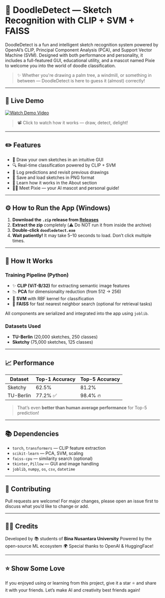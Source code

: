 
# 🎨 DoodleDetect — Sketch Recognition with CLIP + SVM + FAISS

DoodleDetect is a fun and intelligent sketch recognition system powered by OpenAI’s CLIP, Principal Component Analysis (PCA), and Support Vector Machine (SVM). Designed with both performance and personality, it includes a full-featured GUI, educational utility, and a mascot named Pixie to welcome you into the world of doodle classification.

> ✨ Whether you're drawing a palm tree, a windmill, or something in between — DoodleDetect is here to guess it (almost) correctly!



---

## 🚀 Live Demo

[![Watch Demo Video](https://github.com/jesslyntrixie/doodledetect/blob/main/pixie_and_robosketch.png)](https://binusianorg-my.sharepoint.com/personal/stanley_teguh_binus_ac_id/_layouts/15/guestaccess.aspx?share=EWMTcBZrBGlIn5gyOcwaEsoBwzRBb5vA8Un61D4uDgzJXw&nav=eyJyZWZlcnJhbEluZm8iOnsicmVmZXJyYWxBcHAiOiJPbmVEcml2ZUZvckJ1c2luZXNzIiwicmVmZXJyYWxBcHBQbGF0Zm9ybSI6IldlYiIsInJlZmVycmFsTW9kZSI6InZpZXciLCJyZWZlcnJhbFZpZXciOiJNeUZpbGVzTGlua0NvcHkifX0&e=hPtliy)

> 📽️ Click to watch how it works — draw, detect, delight!

---

## ✏️ Features

* 🎨 Draw your own sketches in an intuitive GUI
* 🔍 Real-time classification powered by CLIP + SVM
* 📂 Log predictions and revisit previous drawings
* 💾 Save and load sketches in PNG format
* 📖 Learn how it works in the About section
* 🧙‍♂️ Meet Pixie — your AI mascot and personal guide!

---

## ⚙️ How to Run the App (Windows)

1. **Download the `.zip` release from [Releases](https://github.com/your-username/DoodleDetect/releases)**
2. **Extract the zip** completely (⚠️ Do NOT run it from inside the archive)
3. **Double-click `doodledetect.exe`**
4. **Wait patiently!** It may take 5–10 seconds to load. Don’t click multiple times.

---

## 🧠 How It Works

### Training Pipeline (Python)

* ✨ **CLIP (ViT-B/32)** for extracting semantic image features
* 📉 **PCA** for dimensionality reduction (from 512 → 256)
* 🧮 **SVM** with RBF kernel for classification
* 🔁 **FAISS** for fast nearest neighbor search (optional for retrieval tasks)

All components are serialized and integrated into the app using `joblib`.

### Datasets Used

* **TU-Berlin** (20,000 sketches, 250 classes)
* **Sketchy** (75,000 sketches, 125 classes)

---

## 📈 Performance

| Dataset   | Top-1 Accuracy | Top-5 Accuracy |
| --------- | -------------- | -------------- |
| Sketchy   | 62.5%          | 81.2%          |
| TU-Berlin | 77.2% ✅        | 98.4% 🔥       |

> That’s even **better than human average performance** for Top-5 prediction!

---

## 📚 Dependencies

* `torch`, `transformers` — CLIP feature extraction
* `scikit-learn` — PCA, SVM, scaling
* `faiss-cpu` — similarity search (optional)
* `tkinter`, `Pillow` — GUI and image handling
* `joblib`, `numpy`, `os`, `csv`, `datetime`

---

## 🤝 Contributing

Pull requests are welcome! For major changes, please open an issue first to discuss what you’d like to change or add.

---

## 🧑‍💻 Credits

Developed by 📚 students of **Bina Nusantara University**
Powered by the open-source ML ecosystem 🌍
Special thanks to OpenAI & HuggingFace!


---

## ⭐️ Show Some Love

If you enjoyed using or learning from this project, give it a star ⭐ and share it with your friends. Let’s make AI and creativity best friends again!

